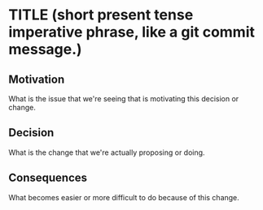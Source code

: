 # TITLE (short present tense imperative phrase, like a git commit message.)

## Motivation

What is the issue that we're seeing that is motivating this decision or change.

## Decision

What is the change that we're actually proposing or doing.

## Consequences

What becomes easier or more difficult to do because of this change.
